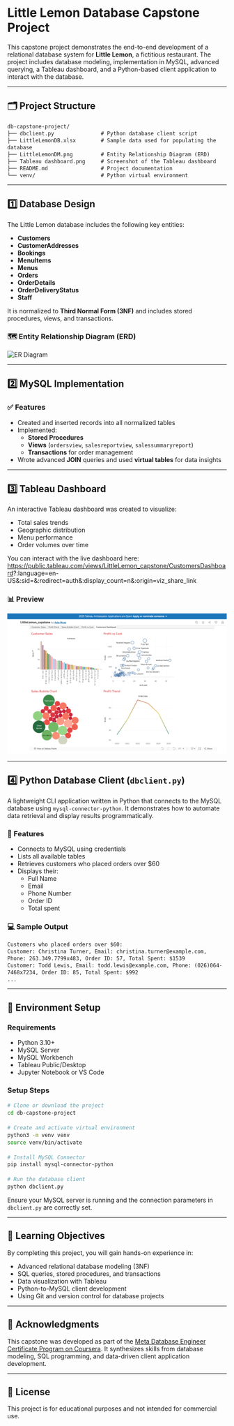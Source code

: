 # Little Lemon Database Capstone Project

This capstone project demonstrates the end-to-end development of a relational database system for **Little Lemon**, a fictitious restaurant. The project includes database modeling, implementation in MySQL, advanced querying, a Tableau dashboard, and a Python-based client application to interact with the database.

------------------------------------------------------------------------

## 🗂️ Project Structure

```         
db-capstone-project/
├── dbclient.py               # Python database client script
├── LittleLemonDB.xlsx        # Sample data used for populating the database
├── LittleLemonDM.png         # Entity Relationship Diagram (ERD)
├── Tableau dashboard.png     # Screenshot of the Tableau dashboard
├── README.md                 # Project documentation
└── venv/                     # Python virtual environment
```

------------------------------------------------------------------------

## 1️⃣ Database Design

The Little Lemon database includes the following key entities:

-   **Customers**
-   **CustomerAddresses**
-   **Bookings**
-   **MenuItems**
-   **Menus**
-   **Orders**
-   **OrderDetails**
-   **OrderDeliveryStatus**
-   **Staff**

It is normalized to **Third Normal Form (3NF)** and includes stored procedures, views, and transactions.

### 🗺️ Entity Relationship Diagram (ERD)

![ER Diagram](LittleLemonDM.png)

------------------------------------------------------------------------

## 2️⃣ MySQL Implementation

### ✅ Features

-   Created and inserted records into all normalized tables
-   Implemented:
    -   **Stored Procedures**
    -   **Views** (`ordersview`, `salesreportview`, `salessummaryreport`)
    -   **Transactions** for order management
-   Wrote advanced **JOIN** queries and used **virtual tables** for data insights

------------------------------------------------------------------------

## 3️⃣ Tableau Dashboard

An interactive Tableau dashboard was created to visualize:

-   Total sales trends
-   Geographic distribution
-   Menu performance
-   Order volumes over time

You can interact with the live dashboard here: <https://public.tableau.com/views/LittleLemon_capstone/CustomersDashboard>?:language=en-US&:sid=&:redirect=auth&:display_count=n&:origin=viz_share_link

### 📊 Preview

![Tableau Dashboard](Tableau%20dashboard.png)

------------------------------------------------------------------------

## 4️⃣ Python Database Client (`dbclient.py`)

A lightweight CLI application written in Python that connects to the MySQL database using `mysql-connector-python`. It demonstrates how to automate data retrieval and display results programmatically.

### 🔧 Features

-   Connects to MySQL using credentials
-   Lists all available tables
-   Retrieves customers who placed orders over \$60
-   Displays their:
    -   Full Name
    -   Email
    -   Phone Number
    -   Order ID
    -   Total spent

### 💻 Sample Output

```         
Customers who placed orders over $60:
Customer: Christina Turner, Email: christina.turner@example.com, Phone: 263.349.7799x483, Order ID: 57, Total Spent: $1539
Customer: Todd Lewis, Email: todd.lewis@example.com, Phone: (026)064-7468x7234, Order ID: 85, Total Spent: $992
...
```

------------------------------------------------------------------------

## 🔁 Environment Setup

### Requirements

-   Python 3.10+
-   MySQL Server
-   MySQL Workbench
-   Tableau Public/Desktop
-   Jupyter Notebook or VS Code

### Setup Steps

``` bash
# Clone or download the project
cd db-capstone-project

# Create and activate virtual environment
python3 -m venv venv
source venv/bin/activate

# Install MySQL Connector
pip install mysql-connector-python

# Run the database client
python dbclient.py
```

Ensure your MySQL server is running and the connection parameters in `dbclient.py` are correctly set.

------------------------------------------------------------------------

## 🧠 Learning Objectives

By completing this project, you will gain hands-on experience in:

-   Advanced relational database modeling (3NF)
-   SQL queries, stored procedures, and transactions
-   Data visualization with Tableau
-   Python-to-MySQL client development
-   Using Git and version control for database projects

------------------------------------------------------------------------

## 📝 Acknowledgments

This capstone was developed as part of the [Meta Database Engineer Certificate Program on Coursera](https://www.coursera.org/). It synthesizes skills from database modeling, SQL programming, and data-driven client application development.

------------------------------------------------------------------------

## 📎 License

This project is for educational purposes and not intended for commercial use.
